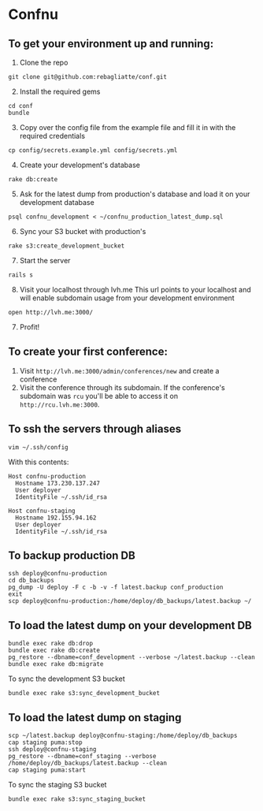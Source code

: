 Confnu
=======

## To get your environment up and running:

1. Clone the repo
  ```
  git clone git@github.com:rebagliatte/conf.git
  ```

2. Install the required gems
  ```
  cd conf
  bundle
  ```

3. Copy over the config file from the example file and fill it in with the required credentials
  ```
  cp config/secrets.example.yml config/secrets.yml
  ```

4. Create your development's database
  ```
  rake db:create
  ```

5. Ask for the latest dump from production's database and load it on your development database
  ```
  psql confnu_development < ~/confnu_production_latest_dump.sql
  ```

6. Sync your S3 bucket with production's
  ```
  rake s3:create_development_bucket
  ```

7. Start the server
  ```
  rails s
  ```

8. Visit your localhost through lvh.me
  This url points to your localhost and will enable subdomain usage from your development environment
  ```
  open http://lvh.me:3000/
  ```

7. Profit!

## To create your first conference:

1. Visit `http://lvh.me:3000/admin/conferences/new` and create a conference
2. Visit the conference through its subdomain. If the conference's subdomain was `rcu` you'll be able to access it on `http://rcu.lvh.me:3000`.

## To ssh the servers through aliases

```
vim ~/.ssh/config
```

With this contents:

```
Host confnu-production
  Hostname 173.230.137.247
  User deployer
  IdentityFile ~/.ssh/id_rsa

Host confnu-staging
  Hostname 192.155.94.162
  User deployer
  IdentityFile ~/.ssh/id_rsa
```

## To backup production DB

```
ssh deploy@confnu-production
cd db_backups
pg_dump -U deploy -F c -b -v -f latest.backup conf_production
exit
scp deploy@confnu-production:/home/deploy/db_backups/latest.backup ~/
```

## To load the latest dump on your development DB

```
bundle exec rake db:drop
bundle exec rake db:create
pg_restore --dbname=conf_development --verbose ~/latest.backup --clean
bundle exec rake db:migrate
```

To sync the development S3 bucket

```
bundle exec rake s3:sync_development_bucket
```

## To load the latest dump on staging

```
scp ~/latest.backup deploy@confnu-staging:/home/deploy/db_backups
cap staging puma:stop
ssh deploy@confnu-staging
pg_restore --dbname=conf_staging --verbose /home/deploy/db_backups/latest.backup --clean
cap staging puma:start
```

To sync the staging S3 bucket

```
bundle exec rake s3:sync_staging_bucket
```
